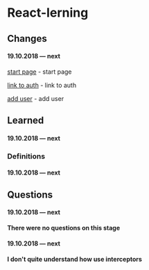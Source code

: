 # React-lerning

## Changes

#### 19.10.2018 — next

[start page](https://github.com/Mikele11/React-lerning/commit/4c572d450245145b0a92d28c85df6029e00011f5) - start page

[link to auth](https://github.com/Mikele11/React-lerning/commit/bc0d619e060e93b307fde6825ad4a42b109fcbfe) - link to auth

[add user](https://github.com/Mikele11/React-lerning/commit/2c907cb712b90c3c12452244d0d581021c89eeac) - add user

## Learned

#### 19.10.2018 — next


### Definitions

#### 19.10.2018 — next


## Questions

#### 19.10.2018 — next

**There were no questions on this stage**

#### 19.10.2018 — next

**I don't quite understand how use interceptors**


